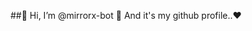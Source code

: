 ##👋 Hi, I’m @mirrorx-bot 🤖
And it's my github profile..❤

<!---
mirrorx-bot/mirrorx-bot is a ✨ special ✨ repository because its `README.md` (this file) appears on your GitHub profile.
You can click the Preview link to take a look at your changes.
--->
